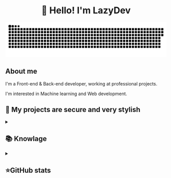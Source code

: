 <h1 align="center">👋 Hello! I'm LazyDev </h1>

<p align="center">
 <img width="600" src="assets/github-snake.svg" alt="snake"/>
</p>

## About me

I'm a Front-end & Back-end developer, working at professional projects.  

I'm interested in Machine learning and Web development.

## 📌 My projects are secure and very stylish

<details align="left">
  <summary><h2><b>📚 Knowlage</b></h2></summary>
  <p>
    <h3>Languages</h3>
    <img src="https://skillicons.dev/icons?i=cpp,py,html,css,sqlite&perline=7" />
    <h3>Frameworks / Tools</h3>
    <img src="https://skillicons.dev/icons?i=linux,django,bootstrap,git,gitlab&perline=7" />
    <h3>Software</h3>
    <img src="https://skillicons.dev/icons?i=vscode,visualstudio,ps&perline=7" />
    <br>
  </p>
</details>


<details align="left">
  <summary><h2><b>⭐GitHub stats</b></h2></summary>
  <p>
   <img src="https://github-readme-stats.vercel.app/api/top-langs/?username=devbutlazy&theme=dracula&layout=compact&hide_border=true&bg_color=00000000" />
   <br>
   <img src="https://github-readme-stats.vercel.app/api?username=devbutlazy&count_private=true&show_icons=true&theme=dracula&hide_border=true&bg_color=00000000" />
  </p>
</details>
